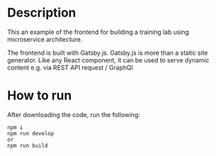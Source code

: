 # Description
This an example of the frontend for building a training lab using microservice architecture.

The frontend is built with Gatsby.js. Gatsby.js is more than a static site generator. Like any React component, it can be used to serve dynamic content e.g. via REST API request / GraphQl


# How to run

After downloading the code, run the following:

```
npm i
npm run develop
or
npm run build
```
